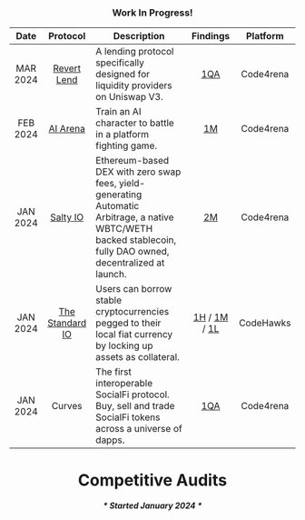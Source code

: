 
<h3 align="center">Work In Progress!</h3>

<div align="center">
  
| Date | Protocol | Description | Findings | Platform |
| :---: | :---: |---| :---: | :---: |
| MAR 2024 | [Revert Lend](https://twitter.com/revertfinance) | A lending protocol specifically designed for liquidity providers on Uniswap V3. | [1QA](https://code4rena.com/@0xGreyWolf) | Code4rena
| FEB 2024 | [AI Arena](https://twitter.com/aiarena_) | Train an AI character to battle in a platform fighting game. | [1M](https://code4rena.com/@0xGreyWolf) | Code4rena
| JAN 2024 | [Salty IO](https://twitter.com/salty_io) | Ethereum-based DEX with zero swap fees, yield-generating Automatic Arbitrage, a native WBTC/WETH backed stablecoin, fully DAO owned, decentralized at launch. | [2M](https://code4rena.com/@0xGreyWolf) | Code4rena
| JAN 2024 | [The Standard IO](https://twitter.com/thestandard_io) | Users can borrow stable cryptocurrencies pegged to their local fiat currency by locking up assets as collateral. | [1H](https://www.codehawks.com/submissions/clql6lvyu0001mnje1xpqcuvl/1103) / [1M](https://www.codehawks.com/submissions/clql6lvyu0001mnje1xpqcuvl/983) / [1L](https://www.codehawks.com/submissions/clql6lvyu0001mnje1xpqcuvl/1121) | CodeHawks
| JAN 2024 | Curves | The first interoperable SocialFi protocol. Buy, sell and trade SocialFi tokens across a universe of dapps. | [1QA](https://code4rena.com/@0xGreyWolf) | Code4rena 

<div>


<h1 align="center">Competitive Audits</h1>
<p align="center"><i><b> * Started January 2024 *</b></i></p>
